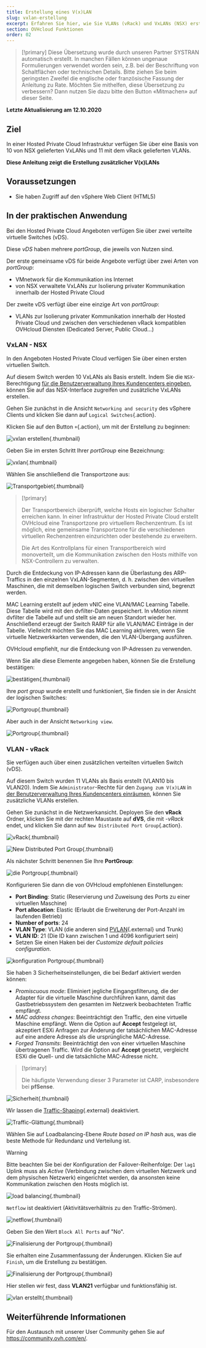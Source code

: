 ```yaml
---
title: Erstellung eines V(x)LAN
slug: vxlan-erstellung
excerpt: Erfahren Sie hier, wie Sie VLANs (vRack) und VxLANs (NSX) erstellen
section: OVHcloud Funktionen
order: 02
---
```


> [!primary]
> Diese Übersetzung wurde durch unseren Partner SYSTRAN automatisch erstellt. In manchen Fällen können ungenaue Formulierungen verwendet worden sein, z.B. bei der Beschriftung von Schaltflächen oder technischen Details. Bitte ziehen Sie beim geringsten Zweifel die englische oder französische Fassung der Anleitung zu Rate. Möchten Sie mithelfen, diese Übersetzung zu verbessern? Dann nutzen Sie dazu bitte den Button «Mitmachen» auf dieser Seite.
>

**Letzte Aktualisierung am 12.10.2020**

## Ziel

In einer Hosted Private Cloud Infrastruktur verfügen Sie über eine Basis von 10 von NSX gelieferten VxLANs und 11 mit dem vRack gelieferten VLANs.

**Diese Anleitung zeigt die Erstellung zusätzlicher V(x)LANs**

## Voraussetzungen

- Sie haben Zugriff auf den vSphere Web Client (HTML5)

## In der praktischen Anwendung

Bei den Hosted Private Cloud Angeboten verfügen Sie über zwei verteilte virtuelle Switches (vDS). 

Diese *vDS* haben mehrere *portGroup*, die jeweils von Nutzen sind.

Der erste gemeinsame vDS für beide Angebote verfügt über zwei Arten von *portGroup*: 

- VMnetwork für die Kommunikation ins Internet
- von NSX verwaltete VxLANs zur Isolierung privater Kommunikation innerhalb der Hosted Private Cloud

Der zweite vDS verfügt über eine einzige Art von *portGroup*: 

- VLANs zur Isolierung privater Kommunikation innerhalb der Hosted Private Cloud und zwischen den verschiedenen vRack kompatiblen OVHcloud Diensten (Dedicated Server, Public Cloud...) 

### VxLAN - NSX 

In den Angeboten Hosted Private Cloud verfügen Sie über einen ersten virtuellen Switch. 

Auf diesem Switch werden 10 VxLANs als Basis erstellt. Indem Sie die `NSX`-Berechtigung [für die Benutzerverwaltung Ihres Kundencenters eingeben](../manager-ovh-private-cloud/#benutzer), können Sie auf das NSX-Interface zugreifen und zusätzliche VxLANs erstellen.

Gehen Sie zunächst in die Ansicht `Networking and security` des vSphere Clients und klicken Sie dann auf `Logical Switches`{.action}.

Klicken Sie auf den Button `+`{.action}, um mit der Erstellung zu beginnen:

![vxlan erstellen](images/01createVxLAN.png){.thumbnail}

Geben Sie im ersten Schritt Ihrer *portGroup* eine Bezeichnung:

![vxlan](images/02nameVxLAN.png){.thumbnail}

Wählen Sie anschließend die Transportzone aus: 

![Transportgebiet](images/03transportZone.png){.thumbnail}

> [!primary]
>
> Der Transportbereich überprüft, welche Hosts ein logischer Schalter erreichen kann. In einer Infrastruktur der Hosted Private Cloud erstellt OVHcloud eine Transportzone pro virtuellem Rechenzentrum.
> Es ist möglich, eine gemeinsame Transportzone für die verschiedenen virtuellen Rechenzentren einzurichten oder bestehende zu erweitern.
>
> Die Art des Kontrollplans für einen Transportbereich wird monoverteilt, um die Kommunikation zwischen den Hosts mithilfe von NSX-Controllern zu verwalten.
>

Durch die Entdeckung von IP-Adressen kann die Überlastung des ARP-Traffics in den einzelnen VxLAN-Segmenten, d. h. zwischen den virtuellen Maschinen, die mit demselben logischen Switch verbunden sind, begrenzt werden.

MAC Learning erstellt auf jedem vNIC eine VLAN/MAC Learning Tabelle. Diese Tabelle wird mit den dvfilter-Daten gespeichert. In vMotion nimmt dvfilter die Tabelle auf und stellt sie am neuen Standort wieder her. Anschließend erzeugt der Switch RARP für alle VLAN/MAC Einträge in der Tabelle. Vielleicht möchten Sie das MAC Learning aktivieren, wenn Sie virtuelle Netzwerkkarten verwenden, die den VLAN-Übergang ausführen.

OVHcloud empfiehlt, nur die Entdeckung von IP-Adressen zu verwenden.

Wenn Sie alle diese Elemente angegeben haben, können Sie die Erstellung bestätigen:

![bestätigen](images/04ConfirmVxLAN.png){.thumbnail}

Ihre *port group* wurde erstellt und funktioniert, Sie finden sie in der Ansicht der logischen Switches: 

![Portgroup](images/05VxLANcreated.png){.thumbnail}

Aber auch in der Ansicht `Networking view`.

![Portgroup](images/06VxLANnetworking.png){.thumbnail}

### VLAN - vRack

Sie verfügen auch über einen zusätzlichen verteilten virtuellen Switch (vDS).

Auf diesem Switch wurden 11 VLANs als Basis erstellt (VLAN10 bis VLAN20). Indem Sie `Administrator`-Rechte für den `Zugang zum V(x)LAN` in [der Benutzerverwaltung Ihres Kundencenters einräumen](../manager-ovh-private-cloud/#benutzer), können Sie zusätzliche VLANs erstellen.

Gehen Sie zunächst in die Netzwerkansicht. Deployen Sie den **vRack** Ordner, klicken Sie mit der rechten Maustaste auf **dVS**, die mit *-vRack* endet, und klicken Sie dann auf `New Distributed Port Group`{.action}.

![vRack](images/07network.png){.thumbnail}

![New Distributed Port Group](images/08network1.png){.thumbnail}

Als nächster Schritt benennen Sie Ihre **PortGroup**:

![die Portgroup](images/09network2.png){.thumbnail}

Konfigurieren Sie dann die von OVHcloud empfohlenen Einstellungen:

- **Port Binding**: Static (Reservierung und Zuweisung des Ports zu einer virtuellen Maschine)
- **Port allocation**: Elastic (Erlaubt die Erweiterung der Port-Anzahl im laufenden Betrieb)
- **Number of ports**: 24
- **VLAN Type**: VLAN (die anderen sind [PVLAN](https://kb.vmware.com/s/article/1010691){.external} und Trunk)
- **VLAN ID**: 21 (Die ID kann zwischen 1 und 4096 konfiguriert sein)
- Setzen Sie einen Haken bei der *Customize default policies configuration*.

![konfiguration Portgroup](images/10network3.png){.thumbnail}

Sie haben 3 Sicherheitseinstellungen, die bei Bedarf aktiviert werden können: 

- *Promiscuous mode*: Eliminiert jegliche Eingangsfilterung, die der Adapter für die virtuelle Maschine durchführen kann, damit das Gastbetriebssystem den gesamten im Netzwerk beobachteten Traffic empfängt.
- *MAC address changes*: Beeinträchtigt den Traffic, den eine virtuelle Maschine empfängt. Wenn die Option auf **Accept** festgelegt ist, akzeptiert ESXi Anfragen zur Änderung der tatsächlichen MAC-Adresse auf eine andere Adresse als die ursprüngliche MAC-Adresse.
- *Forged Transmits*: Beeinträchtigt den von einer virtuellen Maschine übertragenen Traffic. Wird die Option auf **Accept** gesetzt, vergleicht ESXi die Quell- und die tatsächliche MAC-Adresse nicht.

> [!primary]
>
> Die häufigste Verwendung dieser 3 Parameter ist CARP, insbesondere bei **pfSense**.
> 

![Sicherheit](images/11network4.png){.thumbnail}

Wir lassen die [Traffic-Shaping](https://docs.vmware.com/en/VMware-vSphere/6.5/com.vmware.vsphere.networking.doc/GUID-CF01515C-8525-4424-92B5-A982489BACE2.html){.external} deaktiviert.

![Traffic-Glättung](images/12network5.png){.thumbnail}

Wählen Sie auf Loadbalancing-Ebene *Route based on IP hash* aus, was die beste Methode für Redundanz und Verteilung ist.

> [!warning]
>
> Bitte beachten Sie bei der Konfiguration der Failover-Reihenfolge: Der `lag1` Uplink muss als *Active* (Verbindung zwischen dem virtuellen Netzwerk und dem physischen Netzwerk) eingerichtet werden, da ansonsten keine Kommunikation zwischen den Hosts möglich ist.
>

![load balancing](images/13network6.png){.thumbnail}

`Netflow` ist deaktiviert (Aktivitätsverhältnis zu den Traffic-Strömen).

![netflow](images/14network7.png){.thumbnail}

Geben Sie den Wert `Block All Ports` auf "No".

![Finalisierung der Portgroup](images/15network9.png){.thumbnail}

Sie erhalten eine Zusammenfassung der Änderungen. Klicken Sie auf `Finish`, um die Erstellung zu bestätigen.

![Finalisierung der Portgroup](images/16network10.png){.thumbnail}

Hier stellen wir fest, dass **VLAN21** verfügbar und funktionsfähig ist.

![vlan erstellt](images/17network11.png){.thumbnail}

## Weiterführende Informationen

Für den Austausch mit unserer User Community gehen Sie auf <https://community.ovh.com/en/>.

